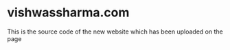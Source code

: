 vishwassharma.com
=================

This is the source code of the new website which has been uploaded on the page
